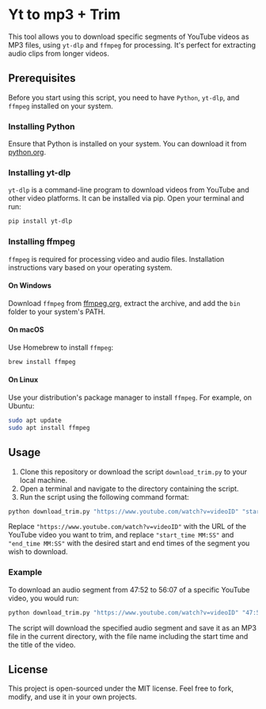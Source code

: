 
# Yt to mp3 + Trim

This tool allows you to download specific segments of YouTube videos as MP3 files, using `yt-dlp` and `ffmpeg` for processing. It's perfect for extracting audio clips from longer videos.

## Prerequisites

Before you start using this script, you need to have `Python`, `yt-dlp`, and `ffmpeg` installed on your system.

### Installing Python

Ensure that Python is installed on your system. You can download it from [python.org](https://www.python.org/downloads/).

### Installing yt-dlp

`yt-dlp` is a command-line program to download videos from YouTube and other video platforms. It can be installed via pip. Open your terminal and run:

```bash
pip install yt-dlp
```

### Installing ffmpeg

`ffmpeg` is required for processing video and audio files. Installation instructions vary based on your operating system.

#### On Windows

Download `ffmpeg` from [ffmpeg.org](https://ffmpeg.org/download.html), extract the archive, and add the `bin` folder to your system's PATH.

#### On macOS

Use Homebrew to install `ffmpeg`:

```bash
brew install ffmpeg
```

#### On Linux

Use your distribution's package manager to install `ffmpeg`. For example, on Ubuntu:

```bash
sudo apt update
sudo apt install ffmpeg
```

## Usage

1. Clone this repository or download the script `download_trim.py` to your local machine.
2. Open a terminal and navigate to the directory containing the script.
3. Run the script using the following command format:

```bash
python download_trim.py "https://www.youtube.com/watch?v=videoID" "start_time MM:SS" "end_time MM:SS"
```

Replace `"https://www.youtube.com/watch?v=videoID"` with the URL of the YouTube video you want to trim, and replace `"start_time MM:SS"` and `"end_time MM:SS"` with the desired start and end times of the segment you wish to download.

### Example

To download an audio segment from 47:52 to 56:07 of a specific YouTube video, you would run:

```bash
python download_trim.py "https://www.youtube.com/watch?v=videoID" "47:52" "56:07"
```

The script will download the specified audio segment and save it as an MP3 file in the current directory, with the file name including the start time and the title of the video.

## License

This project is open-sourced under the MIT license. Feel free to fork, modify, and use it in your own projects.

